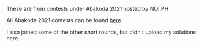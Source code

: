 These are from contests under Abakoda 2021 hosted by NOI.PH

All Abakoda 2021 contests can be found [here](https://codeforces.com/group/Sw3sdIlMPV/contests).

I also joined some of the other short rounds, but didn't upload my solutions here.

